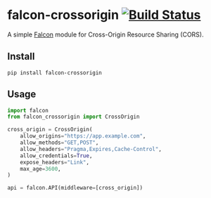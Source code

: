 # falcon-crossorigin [![Build Status](https://travis-ci.org/admiralobvious/falcon-crossorigin.svg?branch=master)](https://travis-ci.org/admiralobvious/falcon-crossorigin)

A simple [Falcon](https://github.com/falconry/falcon) module for Cross-Origin Resource Sharing (CORS).


## Install
```shell script
pip install falcon-crossorigin
```

## Usage
```python
import falcon
from falcon_crossorigin import CrossOrigin

cross_origin = CrossOrigin(
    allow_origins="https://app.example.com",
    allow_methods="GET,POST",
    allow_headers="Pragma,Expires,Cache-Control",
    allow_credentials=True,
    expose_headers="Link",
    max_age=3600,
)

api = falcon.API(middleware=[cross_origin])
```
